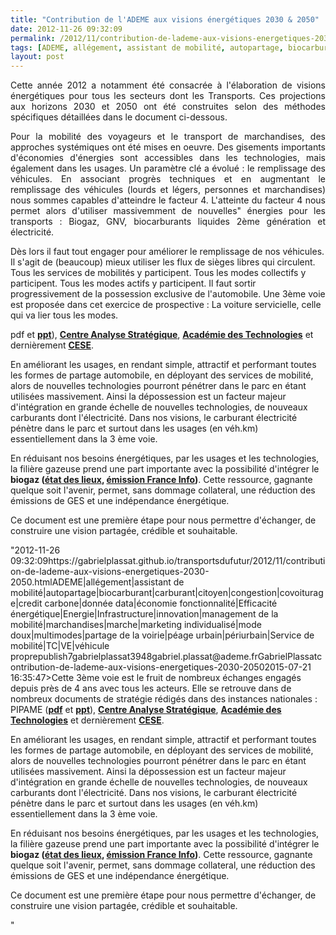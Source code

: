 ```yaml
---
title: "Contribution de l'ADEME aux visions énergétiques 2030 & 2050"
date: 2012-11-26 09:32:09
permalink: /2012/11/contribution-de-lademe-aux-visions-energetiques-2030-2050.html
tags: [ADEME, allégement, assistant de mobilité, autopartage, biocarburant, carburant, citoyen, congestion, covoiturage, credit carbone, donnée data, économie fonctionnalité, Efficacité énergétique, Energie, Infrastructure, innovation, management de la mobilité, marchandises, marche, marketing individualisé, mode doux, multimodes, partage de la voirie, péage urbain, périurbain, Service de mobilité, TC, VE, véhicule propre]
layout: post
---
```


<p style="text-align: justify;">Cette année 2012 a notamment été consacrée à l'élaboration de visions énergétiques pour tous les secteurs dont les Transports. Ces projections aux horizons 2030 et 2050 ont été construites selon des méthodes spécifiques détaillées dans le document ci-dessous.</p> <p style="text-align: justify;">Pour la mobilité des voyageurs et le transport de marchandises, des approches systémiques ont été mises en oeuvre. Des gisements importants d'économies d'énergies sont accessibles dans les technologies, mais également dans les usages. Un paramètre clé a évolué : le remplissage des véhicules. En associant progrès techniques et en augmentant le remplissage des véhicules (lourds et légers, personnes et marchandises) nous sommes capables d'atteindre le facteur 4. L'atteinte du facteur 4 nous permet alors d'utiliser massivemment de nouvelles" énergies pour les transports : Biogaz, GNV, biocarburants liquides 2ème génération et électricité.</p> <p style="text-align: justify><strong>Faire du remplissage au objectif de recherche majeur</strong></p> <p style="text-align: justify>Dès lors il faut tout engager pour améliorer le remplissage de nos véhicules. Il s'agit de (beaucoup) mieux utiliser les flux de sièges libres qui circulent. Tous les services de mobilités y participent. Tous les modes collectifs y participent. Tous les modes actifs y participent. Il faut sortir progressivement de la possession exclusive de l'automobile. Une 3ème voie est proposée dans cet exercice de prospective : La voiture servicielle, celle qui va lier tous les modes. </p> <p style="text-align: justify>Cette 3ème voie est le fruit de nombreux échanges engagés depuis près de 4 ans avec tous les acteurs. Elle se retrouve dans de nombreux documents de stratégie rédigés dans des instances nationales : PIPAME (<strong><a href="http://fr.slideshare.net/transportsdufutur/pipame-methodo-synthese"" target="_blank">pdf</a></strong> et <strong><a href="http://fr.slideshare.net/transportsdufutur/bipe-pipame-mutationseco" target="_blank">ppt</a></strong>), <strong><a href="http://fr.slideshare.net/transportsdufutur/nouvelles-mobilites-rapport-du-cas" target="_blank">Centre Analyse Stratégique</a></strong>, <strong><a href="http://www.academie-technologies.fr/fr/publication/rid/64/rtitle/rapports/lid/0/ltitle/0/rid2/1028/r2title/le-vehicule-du-futur-rapport-ed-le-manuscrit-2012.html" target="_blank">Académie des Technologies</a></strong> et dernièrement <strong><a href="http://fr.slideshare.net/transportsdufutur/2012-19-filiereauto" target="_blank">CESE</a></strong>. </p> <p style="text-align: justify>Le numérique permet d'abaisser de nombreuses barrières et rend les objectifs, inscrits dans la vision ADEME, crédibles et souhaitables. Les usages "intelligents" de l'automobile et la multimodalité doivent devenir des sujets de recherche tout aussi soutenus et nobles que la voie technologique. </p>   <!--more-->  <p style="text-align: justify><strong>En partant des usages, tout devient possible</strong></p> <p style="text-align: justify>En améliorant les usages, en rendant simple, attractif et performant toutes les formes de partage automobile, en déployant des services de mobilité, alors de nouvelles technologies pourront pénétrer dans le parc en étant utilisées massivement. Ainsi la dépossession est un facteur majeur d'intégration en grande échelle de nouvelles technologies, de nouveaux carburants dont l'électricité. Dans nos visions, le carburant électricité pénètre dans le parc et surtout dans les usages (en véh.km) essentiellement dans la 3 ème voie.</p> <p style="text-align: justify>Pour le transport de marchandises, l'analyse du système complet souligne les difficultés pour modifier les répartitions entre les modes et maîtriser les flux. Pourtant ces 2 paramètres sont les principaux nous permettant de réduire nos émissions de GES, en les accompagnant des évolutions technologiques. Dès lors, de nouveaux dispositifs devront être développés pour progressivemment transférer des flux vers un mode moins émetteur. </p> <p style="text-align: justify>En réduisant nos besoins énergétiques, par les usages et les technologies, la filière gazeuse prend une part importante avec la possibilité d'intégrer le <strong>biogaz (<a href="http://fr.slideshare.net/transportsdufutur/2011-09-etatdeslieuxmethanisationclubbiogazv3" target="_blank">état des lieux</a>, <a href="http://www.franceinfo.fr/transports/circulez-il-y-a-le-monde-a-voir/des-poubelles-pour-rouler-le-bio-methane-un-carburant-d-avenir-811317-2012-11" target="_blank">émission France Info</a>)</strong>. Cette ressource, gagnante quelque soit l'avenir, permet, sans dommage collateral, une réduction des émissions de GES et une indépendance énergétique. </p> <p style="text-align: justify><strong>Partager ces visions</strong></p> <p style="text-align: justify>Ce document est une première étape pour nous permettre d'échanger, de construire une vision partagée, crédible et souhaitable. </p> <p style="text-align: justify> </p> <iframe frameborder="0"" height="400" marginheight="0" marginwidth="0" scrolling="no" src="http://www.slideshare.net/slideshow/embed_code/15346453" width="476"></iframe>"2012-11-26 09:32:09https://gabrielplassat.github.io/transportsdufutur/2012/11/contribution-de-lademe-aux-visions-energetiques-2030-2050.htmlADEME|allégement|assistant de mobilité|autopartage|biocarburant|carburant|citoyen|congestion|covoiturage|credit carbone|donnée data|économie fonctionnalité|Efficacité énergétique|Energie|Infrastructure|innovation|management de la mobilité|marchandises|marche|marketing individualisé|mode doux|multimodes|partage de la voirie|péage urbain|périurbain|Service de mobilité|TC|VE|véhicule proprepublish7gabrielplassat3948gabriel.plassat@ademe.frGabrielPlassatcontribution-de-lademe-aux-visions-energetiques-2030-20502015-07-21 16:35:47>Cette 3ème voie est le fruit de nombreux échanges engagés depuis près de 4 ans avec tous les acteurs. Elle se retrouve dans de nombreux documents de stratégie rédigés dans des instances nationales : PIPAME (<strong><a href="http://fr.slideshare.net/transportsdufutur/pipame-methodo-synthese" target="_blank">pdf</a></strong> et <strong><a href="http://fr.slideshare.net/transportsdufutur/bipe-pipame-mutationseco" target="_blank">ppt</a></strong>), <strong><a href="http://fr.slideshare.net/transportsdufutur/nouvelles-mobilites-rapport-du-cas" target="_blank">Centre Analyse Stratégique</a></strong>, <strong><a href="http://www.academie-technologies.fr/fr/publication/rid/64/rtitle/rapports/lid/0/ltitle/0/rid2/1028/r2title/le-vehicule-du-futur-rapport-ed-le-manuscrit-2012.html" target="_blank">Académie des Technologies</a></strong> et dernièrement <strong><a href="http://fr.slideshare.net/transportsdufutur/2012-19-filiereauto" target="_blank">CESE</a></strong>. </p> <p style="text-align: justify>Le numérique permet d'abaisser de nombreuses barrières et rend les objectifs, inscrits dans la vision ADEME, crédibles et souhaitables. Les usages "intelligents" de l'automobile et la multimodalité doivent devenir des sujets de recherche tout aussi soutenus et nobles que la voie technologique. </p>   <!--more-->  <p style="text-align: justify><strong>En partant des usages, tout devient possible</strong></p> <p style="text-align: justify>En améliorant les usages, en rendant simple, attractif et performant toutes les formes de partage automobile, en déployant des services de mobilité, alors de nouvelles technologies pourront pénétrer dans le parc en étant utilisées massivement. Ainsi la dépossession est un facteur majeur d'intégration en grande échelle de nouvelles technologies, de nouveaux carburants dont l'électricité. Dans nos visions, le carburant électricité pénètre dans le parc et surtout dans les usages (en véh.km) essentiellement dans la 3 ème voie.</p> <p style="text-align: justify>Pour le transport de marchandises, l'analyse du système complet souligne les difficultés pour modifier les répartitions entre les modes et maîtriser les flux. Pourtant ces 2 paramètres sont les principaux nous permettant de réduire nos émissions de GES, en les accompagnant des évolutions technologiques. Dès lors, de nouveaux dispositifs devront être développés pour progressivemment transférer des flux vers un mode moins émetteur. </p> <p style="text-align: justify>En réduisant nos besoins énergétiques, par les usages et les technologies, la filière gazeuse prend une part importante avec la possibilité d'intégrer le <strong>biogaz (<a href="http://fr.slideshare.net/transportsdufutur/2011-09-etatdeslieuxmethanisationclubbiogazv3" target="_blank">état des lieux</a>, <a href="http://www.franceinfo.fr/transports/circulez-il-y-a-le-monde-a-voir/des-poubelles-pour-rouler-le-bio-methane-un-carburant-d-avenir-811317-2012-11" target="_blank">émission France Info</a>)</strong>. Cette ressource, gagnante quelque soit l'avenir, permet, sans dommage collateral, une réduction des émissions de GES et une indépendance énergétique. </p> <p style="text-align: justify><strong>Partager ces visions</strong></p> <p style="text-align: justify>Ce document est une première étape pour nous permettre d'échanger, de construire une vision partagée, crédible et souhaitable. </p> <p style="text-align: justify> </p> <iframe frameborder="0"" height="400" marginheight="0" marginwidth="0" scrolling="no" src="http://www.slideshare.net/slideshow/embed_code/15346453" width="476"></iframe>"

